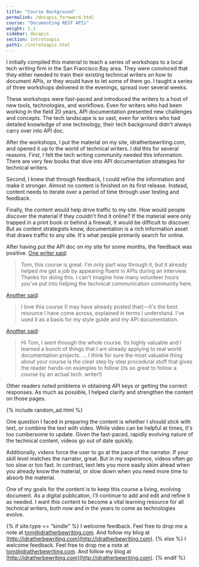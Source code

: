```yaml
---
title: "Course Background"
permalink: /docapis_foreword.html
course: "Documenting REST APIs"
weight: 1.1
sidebar: docapis
section: introtoapis
path1: /introtoapis.html
---
```


I initially compiled this material to teach a series of workshops to a local tech writing firm in the San Francisco Bay area. They were convinced that they either needed to train their existing technical writers on how to document APIs, or they would have to let some of them go. I taught a series of three workshops delivered in the evenings, spread over several weeks.

These workshops were fast-paced and introduced the writers to a host of new tools, technologies, and workflows. Even for writers who had been working in the field 20 years, API documentation presented new challenges and concepts. The tech landscape is so vast, even for writers who had detailed knowledge of one technology, their tech background didn't always carry over into API doc.

After the workshops, I put the material on my site, idratherbewriting.com, and opened it up to the world of technical writers. I did this for several reasons. First, I felt the tech writing community needed this information. There are very few books that dive into API documentation strategies for technical writers.

Second, I knew that through feedback, I could refine the information and make it stronger. Almost no content is finished on its first release. Instead, content needs to iterate over a period of time through user testing and feedback.

Finally, the content would help drive traffic to my site. How would people discover the material if they couldn't find it online? If the material were only trapped in a print book or behind a firewall, it would be difficult to discover. But as content strategists know, documentation is a rich information asset that draws traffic to any site. It's what people primarily search for online.

After having put the API doc on my site for some months, the feedback was positive. [One writer said](/learnapidoc/index.html#comment-3124829110):

> Tom, this course is great. I'm only part way through it, but it already helped me get a job by appearing fluent in APIs during an interview. Thanks for doing this. I can't imagine how many volunteer hours you've put into helping the technical communication community here.

[Another said](https://disqus.com/by/helengriffith/):

> I love this course (I may have already posted that)—it's the best resource I have come across, explained in terms I understand. I've used it as a basis for my style guide and my API documentation.

[Another said](/learnapidoc/index.html#comment-2570927595):

> Hi Tom, I went through the whole course. Its highly valuable and I learned a bunch of things that I am already applying to real world documentation projects. ...  I think for sure the most valuable thing about your course is the clear step by step procedural stuff that gives the reader hands-on examples to follow (its so great to follow a course by an actual tech. writer!)

Other readers noted problems in obtaining API keys or getting the correct responses. As much as possible, I helped clarify and strengthen the content on those pages.

{% include random_ad.html %}

One question I faced in preparing the content is whether I should stick with text, or combine the text with video. While video can be helpful at times, it's too cumbersome to update. Given the fast-paced, rapidly evolving nature of the technical content, videos go out of date quickly.

Additionally, videos force the user to go at the pace of the narrator. If your skill level matches the narrator, great. But in my experience, videos often go too slow or too fast. In contrast, text lets you more easily skim ahead when you already know the material, or slow down when you need more time to absorb the material.

One of my goals for the content is to keep this course a living, evolving document. As a digital publication, I'll continue to add and edit and refine it as needed. I want this content to become a vital learning resource for all technical writers, both now and in the years to come as technologies evolve.

{% if site.type == "kindle" %}
I welcome feedback. Feel free to drop me a note at tom@idratherbewriting.com. And follow my blog at [http://idratherbewriting.com](http://idratherbewriting.com).
{% else %}
I welcome feedback. Feel free to drop me a note at <a href="mailto=tom@idratherbewriting.com">tom@idratherbewriting.com</a>. And follow my blog at [http://idratherbewriting.com](http://idratherbewriting.com).
{% endif %}
